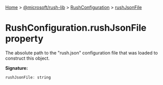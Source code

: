 [Home](./index) &gt; [@microsoft/rush-lib](./rush-lib.md) &gt; [RushConfiguration](./rush-lib.rushconfiguration.md) &gt; [rushJsonFile](./rush-lib.rushconfiguration.rushjsonfile.md)

# RushConfiguration.rushJsonFile property

The absolute path to the "rush.json" configuration file that was loaded to construct this object.

**Signature:**
```javascript
rushJsonFile: string
```

